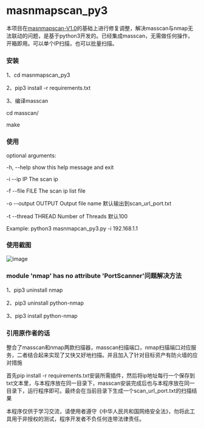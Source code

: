 # masnmapscan_py3

本项目在[masnmapscan-V1.0](https://github.com/hellogoldsnakeman/masnmapscan-V1.0)的基础上进行修复调整，解决masscan与nmap无法联动的问题，是基于python3开发的。已经集成masscan，无需做任何操作，开箱即用。可以单个IP扫描，也可以批量扫描。

### 安装

1、cd masnmapscan_py3

2、pip3 install -r requirements.txt

3、编译masscan

cd masscan/

make

### 使用

optional arguments:

-h, --help  show this help message and exit

-i --ip IP  The scan ip

-f --file FILE  The scan ip list file

-o --output OUTPUT  Output file name  默认输出到scan_url_port.txt

-t --thread THREAD   Number of Threads  默认100

Example: python3 masnmapcan_py3.py -i 192.168.1.1

### 使用截图

![image](https://user-images.githubusercontent.com/72497146/201292021-a23971a1-8d37-4522-8f64-8e4933e29cdd.png)

### module 'nmap' has no attribute 'PortScanner'问题解决方法

1、pip3 uninstall nmap

2、pip3 uninstall python-nmap

3、pip3 install python-nmap

### 引用原作者的话

整合了masscan和nmap两款扫描器，masscan扫描端口，nmap扫描端口对应服务，二者结合起来实现了又快又好地扫描。并且加入了针对目标资产有防火墙的应对措施

首先pip install -r requirements.txt安装所需插件，然后将ip地址每行一个保存到txt文本里，与本程序放在同一目录下，masscan安装完成后也与本程序放在同一目录下，运行程序即可。最终会在当前目录下生成一个scan_url_port.txt的扫描结果

本程序仅供于学习交流，请使用者遵守《中华人民共和国网络安全法》，勿将此工具用于非授权的测试，程序开发者不负任何连带法律责任。
